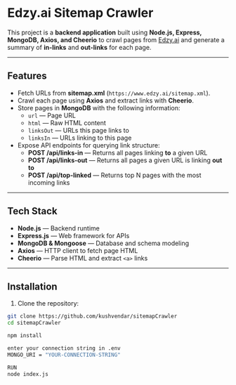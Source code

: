 # Edzy.ai Sitemap Crawler

This project is a **backend application** built using **Node.js, Express, MongoDB, Axios, and Cheerio** to crawl pages from [Edzy.ai](https://www.edzy.ai/) and generate a summary of **in-links** and **out-links** for each page.

---

## Features

- Fetch URLs from **sitemap.xml** (`https://www.edzy.ai/sitemap.xml`).
- Crawl each page using **Axios** and extract links with **Cheerio**.
- Store pages in **MongoDB** with the following information:
  - `url` — Page URL
  - `html` — Raw HTML content
  - `linksOut` — URLs this page links to
  - `linksIn` — URLs linking to this page
- Expose API endpoints for querying link structure:
  - **POST /api/links-in** — Returns all pages linking **to** a given URL
  - **POST /api/links-out** — Returns all pages a given URL is linking **out to**
  - **POST /api/top-linked** — Returns top N pages with the most incoming links

---

## Tech Stack

- **Node.js** — Backend runtime
- **Express.js** — Web framework for APIs
- **MongoDB & Mongoose** — Database and schema modeling
- **Axios** — HTTP client to fetch page HTML
- **Cheerio** — Parse HTML and extract `<a>` links

---

## Installation

1. Clone the repository:
```bash
git clone https://github.com/kushvendar/sitemapCrawler
cd sitemapCrawler

npm install

enter your connection string in .env 
MONGO_URI = "YOUR-CONNECTION-STRING"

RUN
node index.js
